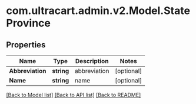 # com.ultracart.admin.v2.Model.StateProvince
## Properties

Name | Type | Description | Notes
------------ | ------------- | ------------- | -------------
**Abbreviation** | **string** | abbreviation | [optional] 
**Name** | **string** | name | [optional] 


[[Back to Model list]](../README.md#documentation-for-models) [[Back to API list]](../README.md#documentation-for-api-endpoints) [[Back to README]](../README.md)


